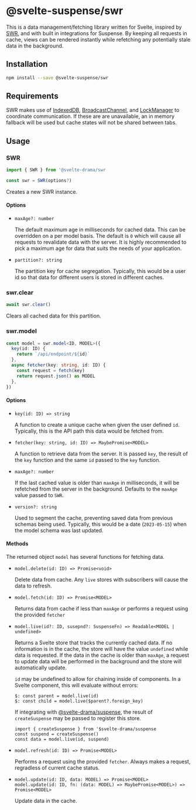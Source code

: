 # @svelte-suspense/swr

This is a data management/fetching library written for Svelte, inspired by [SWR](https://swr.vercel.app/), and with built in integrations for Suspense. By keeping all requests in cache, views can be rendered instantly while refetching any potentially stale data in the background.

## Installation

```bash
npm install --save @svelte-suspense/swr
```

## Requirements

SWR makes use of [IndexedDB](https://developer.mozilla.org/en-US/docs/Web/API/IndexedDB_API), [BroadcastChannel](https://developer.mozilla.org/en-US/docs/Web/API/Broadcast_Channel_API), and [LockManager](https://developer.mozilla.org/en-US/docs/Web/API/LockManager) to coordinate communication. If these are are unavailable, an in memory fallback will be used but cache states will not be shared between tabs.

## Usage

### SWR

```ts
import { SWR } from '@svelte-drama/swr

const swr = SWR(options?)
```

Creates a new SWR instance.

#### Options

- `maxAge?: number`

  The default maximum age in milliseconds for cached data. This can be overridden on a per model basis. The default is `0` which will cause all requests to revalidate data with the server. It is highly recommended to pick a maximum age for data that suits the needs of your application.

- `partition?: string`

  The partition key for cache segregation. Typically, this would be a user id so that data for different users is stored in different caches.

### swr.clear

```ts
await swr.clear()
```

Clears all cached data for this partition.

### swr.model

```ts
const model = swr.model<ID, MODEL>({
  key(id: ID) {
    return `/api/endpoint/${id}`
  },
  async fetcher(key: string, id: ID) {
    const request = fetch(key)
    return request.json() as MODEL
  },
})
```

#### Options

- `key(id: ID) => string`

  A function to create a unique cache when given the user defined `id`. Typically, this is the API path this data would be fetched from.

- `fetcher(key: string, id: ID) => MaybePromise<MODEL>`

  A function to retrieve data from the server. It is passed `key`, the result of the `key` function and the same `id` passed to the `key` function.

- `maxAge?: number`

  If the last cached value is older than `maxAge` in milliseconds, it will be refetched from the server in the background. Defaults to the `maxAge` value passed to `SWR`.

- `version?: string`

  Used to segment the cache, preventing saved data from previous schemas being used. Typically, this would be a date (`2023-05-15`) when the model schema was last updated.

#### Methods

The returned object `model` has several functions for fetching data.

- `model.delete(id: ID) => Promise<void>`

  Delete data from cache.  Any `live` stores with subscribers will cause the data to refresh.

- `model.fetch(id: ID) => Promise<MODEL>`

  Returns data from cache if less than `maxAge` or performs a request using the provided `fetcher`

- `model.live(id?: ID, susepnd?: SuspenseFn) => Readable<MODEL | undefined>`

  Returns a Svelte store that tracks the currently cached data. If no information is in the cache, the store will have the value `undefined` while data is requested. If the data in the cache is older than `maxAge`, a request to update data will be performed in the background and the store will automatically update.

  `id` may be undefined to allow for chaining inside of components. In a Svelte component, this will evaluate without errors:

  ```
  $: const parent = model.live(id)
  $: const child = model.live($parent?.foreign_key)
  ```

  If integrating with [@svelte-drama/suspense](https://www.npmjs.com/package/@svelte-drama/suspense), the result of `createSuspense` may be passed to register this store.

  ```
  import { createSuspense } from '$svelte-drama/suspense
  const suspend = createSuspense()
  const data = model.live(id, suspend)
  ```

- `model.refresh(id: ID) => Promise<MODEL>`

  Performs a request using the provided `fetcher`. Always makes a request, regradless of current cache status.

- `model.update(id: ID, data: MODEL) => Promise<MODEL>`  
  `model.update(id: ID, fn: (data: MODEL) => MaybePromise<MODEL>) => Promise<MODEL>`

  Update data in the cache.
